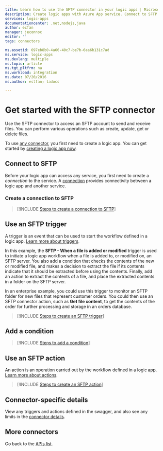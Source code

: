 ```yaml
---
title: Learn how to use the SFTP connector in your logic apps | Microsoft Docs
description: Create logic apps with Azure App service. Connect to SFTP API to send and receive files. You can perform various operations such as create, update, get or delete files.
services: logic-apps
documentationcenter: .net,nodejs,java
author: ecfan
manager: jeconnoc
editor: ''
tags: connectors

ms.assetid: 697eb8b0-4a66-40c7-be7b-6aa6b131c7ad
ms.service: logic-apps
ms.devlang: multiple
ms.topic: article
ms.tgt_pltfrm: na
ms.workload: integration
ms.date: 07/20/2016
ms.author: estfan; ladocs

---
```

# Get started with the SFTP connector
Use the SFTP connector to access an SFTP account to send and receive files. You can perform various operations such as create, update, get or delete files.  

To use [any connector](apis-list.md), you first need to create a logic app. You can get started by [creating a logic app now](../logic-apps/quickstart-create-first-logic-app-workflow.md).

## Connect to SFTP
Before your logic app can access any service, you first need to create a *connection* to the service. A [connection](connectors-overview.md) provides connectivity between a logic app and another service.  

### Create a connection to SFTP
> [!INCLUDE [Steps to create a connection to SFTP](../../includes/connectors-create-api-sftp.md)]
> 
> 

## Use an SFTP trigger
A trigger is an event that can be used to start the workflow defined in a logic app. [Learn more about triggers](../logic-apps/logic-apps-overview.md#logic-app-concepts).  

In this example, the **SFTP - When a file is added or modified** trigger is used to initiate a logic app workflow when a file is added to, or modified on, an SFTP server. You also add a condition that checks the contents of the new or modified file, and makes a decision to extract the file if its contents indicate that it should be extracted before using the contents. Finally, add an action to extract the contents of a file, and place the extracted contents in a folder on the SFTP server. 

In an enterprise example, you could use this trigger to monitor an SFTP folder for new files that represent customer orders.  You could then use an SFTP connector action, such as **Get file content**, to get the contents of the order for further processing and storage in an orders database.

> [!INCLUDE [Steps to create an SFTP trigger](../../includes/connectors-create-api-sftp-trigger.md)]
> 
> 

## Add a condition
> [!INCLUDE [Steps to add a condition](../../includes/connectors-create-api-sftp-condition.md)]
> 
> 

## Use an SFTP action
An action is an operation carried out by the workflow defined in a logic app. [Learn more about actions](../logic-apps/logic-apps-overview.md#logic-app-concepts).  

> [!INCLUDE [Steps to create an SFTP action](../../includes/connectors-create-api-sftp-action.md)]
> 
> 

## Connector-specific details

View any triggers and actions defined in the swagger, and also see any limits in the [connector details](/connectors/sftpconnector/).

## More connectors
Go back to the [APIs list](apis-list.md).